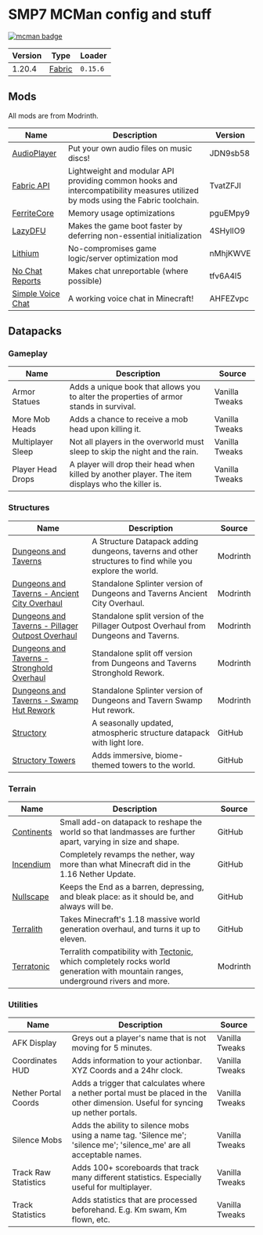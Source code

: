 # SMP7 MCMan config and stuff

[![mcman badge](https://img.shields.io/badge/uses-mcman-purple?logo=github)](https://github.com/ParadigmMC/mcman)

<!-- run 'mcman md' to update! -->

<!--start:mcman-server-->
| Version | Type                            | Loader   |
| ------- | ------------------------------- | -------- |
| 1.20.4  | [Fabric](https://fabricmc.net/) | `0.15.6` |
<!--end:mcman-server-->

## Mods

All mods are from Modrinth.

<!--start:mcman-addons-->
| Name                                                            | Description                                                                                                                     | Version  |
| --------------------------------------------------------------- | ------------------------------------------------------------------------------------------------------------------------------- | -------- |
| [AudioPlayer](https://modrinth.com/mod/audioplayer)             | Put your own audio files on music discs!                                                                                        | JDN9sb58 |
| [Fabric API](https://modrinth.com/mod/fabric-api)               | Lightweight and modular API providing common hooks and intercompatibility measures utilized by mods using the Fabric toolchain. | TvatZFJI |
| [FerriteCore](https://modrinth.com/mod/ferrite-core)            | Memory usage optimizations                                                                                                      | pguEMpy9 |
| [LazyDFU](https://modrinth.com/mod/lazydfu)                     | Makes the game boot faster by deferring non-essential initialization                                                            | 4SHylIO9 |
| [Lithium](https://modrinth.com/mod/lithium)                     | No-compromises game logic/server optimization mod                                                                               | nMhjKWVE |
| [No Chat Reports](https://modrinth.com/mod/no-chat-reports)     | Makes chat unreportable (where possible)                                                                                        | tfv6A4l5 |
| [Simple Voice Chat](https://modrinth.com/mod/simple-voice-chat) | A working voice chat in Minecraft!                                                                                              | AHFEZvpc |
<!--end:mcman-addons-->

## Datapacks

<!-- Needs manual update! -->

### Gameplay

| Name              | Description                                                                                       | Source         |
| ----------------- | ------------------------------------------------------------------------------------------------- | -------------- |
| Armor Statues     | Adds a unique book that allows you to alter the properties of armor stands in survival.           | Vanilla Tweaks |
| More Mob Heads    | Adds a chance to receive a mob head upon killing it.                                              | Vanilla Tweaks |
| Multiplayer Sleep | Not all players in the overworld must sleep to skip the night and the rain.                       | Vanilla Tweaks |
| Player Head Drops | A player will drop their head when killed by another player. The item displays who the killer is. | Vanilla Tweaks |

### Structures

| Name                                                                                                                           | Description                                                                                             | Source   |
| ------------------------------------------------------------------------------------------------------------------------------ | ------------------------------------------------------------------------------------------------------- | -------- |
| [Dungeons and Taverns](https://modrinth.com/datapack/dungeons-and-taverns)                                                     | A Structure Datapack adding dungeons, taverns and other structures to find while you explore the world. | Modrinth |
| [Dungeons and Taverns - Ancient City Overhaul](https://modrinth.com/datapack/dungeons-and-taverns-ancient-city-overhaul)       | Standalone Splinter version of Dungeons and Taverns Ancient City Overhaul.                              | Modrinth |
| [Dungeons and Taverns - Pillager Outpost Overhaul](https://modrinth.com/datapack/dungeons-and-taverns-pillager-outpost-rework) | Standalone split version of the Pillager Outpost Overhaul from Dungeons and Taverns.                    | Modrinth |
| [Dungeons and Taverns - Stronghold Overhaul](https://modrinth.com/datapack/dungeons-and-taverns-stronghold-rework)             | Standalone split off version from Dungeons and Taverns Stronghold Rework.                               | Modrinth |
| [Dungeons and Taverns - Swamp Hut Rework](https://modrinth.com/datapack/dungeons-and-taverns-swamp-hut-rework)                 | Standalone Splinter version of Dungeons and Tavern Swamp Hut rework.                                    | Modrinth |
| [Structory](https://github.com/Stardust-Labs-MC/Structory)                                                                     | A seasonally updated, atmospheric structure datapack with light lore.                                   | GitHub   |
| [Structory Towers](https://github.com/Stardust-Labs-MC/Structory-Towers)                                                       | Adds immersive, biome-themed towers to the world.                                                       | GitHub   |

### Terrain

| Name                                                         | Description                                                                                                                                                                 | Source   |
| ------------------------------------------------------------ | --------------------------------------------------------------------------------------------------------------------------------------------------------------------------- | -------- |
| [Continents](https://github.com/Stardust-Labs-MC/Continents) | Small add-on datapack to reshape the world so that landmasses are further apart, varying in size and shape.                                                                 | GitHub   |
| [Incendium](https://github.com/Stardust-Labs-MC/Incendium)   | Completely revamps the nether, way more than what Minecraft did in the 1.16 Nether Update.                                                                                  | GitHub   |
| [Nullscape](https://github.com/Stardust-Labs-MC/Nullscape)   | Keeps the End as a barren, depressing, and bleak place: as it should be, and always will be.                                                                                | GitHub   |
| [Terralith](https://github.com/Stardust-Labs-MC/Terralith)   | Takes Minecraft's 1.18 massive world generation overhaul, and turns it up to eleven.                                                                                        | GitHub   |
| [Terratonic](https://modrinth.com/datapack/terratonic)       | Terralith compatibility with [Tectonic](https://modrinth.com/datapack/tectonic), which completely rocks world generation with mountain ranges, underground rivers and more. | Modrinth |

### Utilities

| Name                 | Description                                                                                                                       | Source         |
| -------------------- | --------------------------------------------------------------------------------------------------------------------------------- | -------------- |
| AFK Display          | Greys out a player's name that is not moving for 5 minutes.                                                                       | Vanilla Tweaks |
| Coordinates HUD      | Adds information to your actionbar. XYZ Coords and a 24hr clock.                                                                  | Vanilla Tweaks |
| Nether Portal Coords | Adds a trigger that calculates where a nether portal must be placed in the other dimension. Useful for syncing up nether portals. | Vanilla Tweaks |
| Silence Mobs         | Adds the ability to silence mobs using a name tag. 'Silence me'; 'silence me'; 'silence_me' are all acceptable names.             | Vanilla Tweaks |
| Track Raw Statistics | Adds 100+ scoreboards that track many different statistics. Especially useful for multiplayer.                                    | Vanilla Tweaks |
| Track Statistics     | Adds statistics that are processed beforehand. E.g. Km swam, Km flown, etc.                                                       | Vanilla Tweaks |
